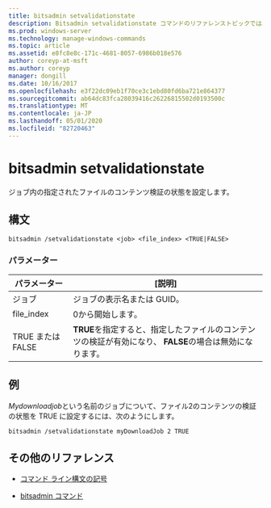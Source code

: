 ```yaml
---
title: bitsadmin setvalidationstate
description: Bitsadmin setvalidationstate コマンドのリファレンストピックでは、ジョブ内の指定されたファイルのコンテンツ検証の状態を設定します。
ms.prod: windows-server
ms.technology: manage-windows-commands
ms.topic: article
ms.assetid: e8fc8e8c-171c-4681-8057-6986b018e576
author: coreyp-at-msft
ms.author: coreyp
manager: dongill
ms.date: 10/16/2017
ms.openlocfilehash: e3f22dc09eb1f70ce3c1ebd80fd6ba721e864377
ms.sourcegitcommit: ab64dc83fca28039416c26226815502d0193500c
ms.translationtype: MT
ms.contentlocale: ja-JP
ms.lasthandoff: 05/01/2020
ms.locfileid: "82720463"
---
```

# <a name="bitsadmin-setvalidationstate"></a>bitsadmin setvalidationstate

ジョブ内の指定されたファイルのコンテンツ検証の状態を設定します。

## <a name="syntax"></a>構文

```
bitsadmin /setvalidationstate <job> <file_index> <TRUE|FALSE>
```

### <a name="parameters"></a>パラメーター

| パラメーター | [説明] |
| --------- | ---------- |
| ジョブ | ジョブの表示名または GUID。 |
| file_index | 0から開始します。 |
| TRUE または FALSE | **TRUE**を指定すると、指定したファイルのコンテンツの検証が有効になり、 **FALSE**の場合は無効になります。 |

## <a name="examples"></a>例

*Mydownloadjob*という名前のジョブについて、ファイル2のコンテンツの検証の状態を TRUE に設定するには、次のようにします。

```
bitsadmin /setvalidationstate myDownloadJob 2 TRUE
```

## <a name="additional-references"></a>その他のリファレンス

- [コマンド ライン構文の記号](command-line-syntax-key.md)

- [bitsadmin コマンド](bitsadmin.md)
